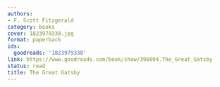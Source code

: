 ```yaml
---
authors:
- F. Scott Fitzgerald
category: books
cover: 1823979338.jpg
format: paperback
ids:
  goodreads: '1823979338'
link: https://www.goodreads.com/book/show/396094.The_Great_Gatsby
status: read
title: The Great Gatsby
---
```

